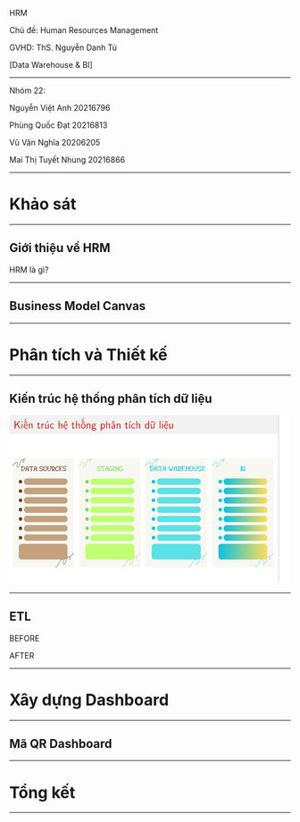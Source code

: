 HRM

Chủ đề: Human Resources Management

GVHD: ThS. Nguyễn Danh Tú

[Data Warehouse \& BI]

---

Nhóm 22:

Nguyễn Việt Anh 20216796

Phùng Quốc Đạt 20216813

Vũ Văn Nghĩa 20206205

Mai Thị Tuyết Nhung 20216866

---

# Khảo sát

---

## Giới thiệu về HRM

HRM là gì?

---

## Business Model Canvas

---

# Phân tích và Thiết kế

---

## Kiến trúc hệ thống phân tích dữ liệu

![alt text](image.png)

---

## ETL

BEFORE

AFTER

---

# Xây dựng Dashboard

---

## Mã QR Dashboard

---

# Tổng kết


---
#
##
###
####